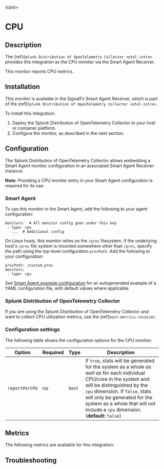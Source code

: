 (cpu)=

# CPU

<meta name="description" content="Documentation on the cpu monitor">

## Description

The {ref}`Splunk Distribution of OpenTelemetry Collector <otel-intro>` provides this integration as the CPU monitor via the Smart Agent Receiver.

This monitor reports CPU metrics.


## Installation

This monitor is available in the SignalFx Smart Agent Receiver, which is part of the {ref}`Splunk Distribution of OpenTelemetry Collector <otel-intro>`.

To install this integration:

1. Deploy the Splunk Distribution of OpenTelemetry Collector to your host or container platform.
2. Configure the monitor, as described in the next section.

## Configuration

The Splunk Distribution of OpenTelemetry Collector allows embedding a Smart Agent monitor configuration in an associated Smart Agent Receiver instance.

**Note:** Providing a CPU monitor entry in your Smart Agent configuration is required for its use.

### Smart Agent

To use this monitor in the Smart Agent, add the following to your agent configuration:

```
monitors:  # All monitor config goes under this key
 - type: cpu
   ...  # Additional config
```

On Linux hosts, this monitor relies on the `/proc` filesystem. If the underlying host's `/proc` file system is mounted somewhere other than `/proc`, specify the path using the top-level configuration `procPath`. Add the following to your configuration:

```
procPath: /custom_proc
monitors:
 - type: cpu
```

See <a href="https://docs.splunk.com/Observability/gdi/smart-agent/smart-agent-resources.html#configure-the-smart-agent" target="_blank">Smart Agent example configuration</a> for an autogenerated example of a YAML configuration file, with default values where applicable.

### Splunk Distribution of OpenTelemetry Collector

If you are using the Splunk Distribution of OpenTelemetry Collector and want to collect CPU utilization metrics, use the {ref}`host-metrics-receiver`.


### Configuration settings

The following table shows the configuration options for the CPU monitor:

| Option | Required | Type | Description |
| --- | --- | --- | --- |
| `reportPerCPU` | no | `bool` | If `true`, stats will be generated for the system as a whole _as well as_ for each individual CPU/core in the system and will be distinguished by the `cpu` dimension.  If `false`, stats will only be generated for the system as a whole that will not include a `cpu` dimension. (**default:** `false`) |


## Metrics

The following metrics are available for this integration:

<div class="metrics-yaml" url="https://raw.githubusercontent.com/signalfx/signalfx-agent/main/pkg/monitors/collectd/cpu/metadata.yaml"></div>

## Troubleshooting

```{include} /_includes/troubleshooting.md
```
